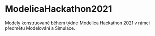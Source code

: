 # ModelicaHackathon2021
Modely konstruované během týdne Modelica Hackathon 2021 v rámci předmětu Modelování a Simulace.
